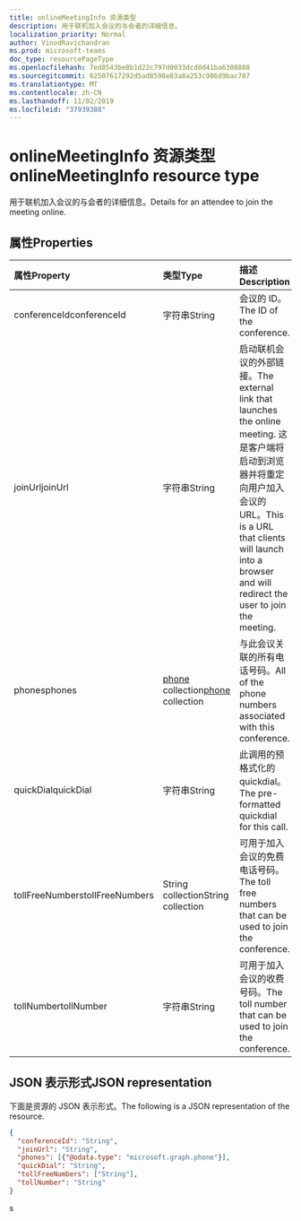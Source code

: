 ```yaml
---
title: onlineMeetingInfo 资源类型
description: 用于联机加入会议的与会者的详细信息。
localization_priority: Normal
author: VinodRavichandran
ms.prod: microsoft-teams
doc_type: resourcePageType
ms.openlocfilehash: 7ed8543be8b1d22c797d0033dcd0d41ba6308888
ms.sourcegitcommit: 62507617292d5ad8598e83a8a253c986d9bac787
ms.translationtype: MT
ms.contentlocale: zh-CN
ms.lasthandoff: 11/02/2019
ms.locfileid: "37939388"
---
```

# <a name="onlinemeetinginfo-resource-type"></a><span data-ttu-id="ebfcb-103">onlineMeetingInfo 资源类型</span><span class="sxs-lookup"><span data-stu-id="ebfcb-103">onlineMeetingInfo resource type</span></span>

<span data-ttu-id="ebfcb-104">用于联机加入会议的与会者的详细信息。</span><span class="sxs-lookup"><span data-stu-id="ebfcb-104">Details for an attendee to join the meeting online.</span></span>

## <a name="properties"></a><span data-ttu-id="ebfcb-105">属性</span><span class="sxs-lookup"><span data-stu-id="ebfcb-105">Properties</span></span>

| <span data-ttu-id="ebfcb-106">属性</span><span class="sxs-lookup"><span data-stu-id="ebfcb-106">Property</span></span>     | <span data-ttu-id="ebfcb-107">类型</span><span class="sxs-lookup"><span data-stu-id="ebfcb-107">Type</span></span>        | <span data-ttu-id="ebfcb-108">描述</span><span class="sxs-lookup"><span data-stu-id="ebfcb-108">Description</span></span> |
|:-------------|:------------|:------------|
|<span data-ttu-id="ebfcb-109">conferenceId</span><span class="sxs-lookup"><span data-stu-id="ebfcb-109">conferenceId</span></span>|<span data-ttu-id="ebfcb-110">字符串</span><span class="sxs-lookup"><span data-stu-id="ebfcb-110">String</span></span>| <span data-ttu-id="ebfcb-111">会议的 ID。</span><span class="sxs-lookup"><span data-stu-id="ebfcb-111">The ID of the conference.</span></span>|
|<span data-ttu-id="ebfcb-112">joinUrl</span><span class="sxs-lookup"><span data-stu-id="ebfcb-112">joinUrl</span></span>|<span data-ttu-id="ebfcb-113">字符串</span><span class="sxs-lookup"><span data-stu-id="ebfcb-113">String</span></span>| <span data-ttu-id="ebfcb-114">启动联机会议的外部链接。</span><span class="sxs-lookup"><span data-stu-id="ebfcb-114">The external link that launches the online meeting.</span></span> <span data-ttu-id="ebfcb-115">这是客户端将启动到浏览器并将重定向用户加入会议的 URL。</span><span class="sxs-lookup"><span data-stu-id="ebfcb-115">This is a URL that clients will launch into a browser and will redirect the user to join the meeting.</span></span>|
|<span data-ttu-id="ebfcb-116">phones</span><span class="sxs-lookup"><span data-stu-id="ebfcb-116">phones</span></span>|<span data-ttu-id="ebfcb-117">[phone](phone.md) collection</span><span class="sxs-lookup"><span data-stu-id="ebfcb-117">[phone](phone.md) collection</span></span>| <span data-ttu-id="ebfcb-118">与此会议关联的所有电话号码。</span><span class="sxs-lookup"><span data-stu-id="ebfcb-118">All of the phone numbers associated with this conference.</span></span>|
|<span data-ttu-id="ebfcb-119">quickDial</span><span class="sxs-lookup"><span data-stu-id="ebfcb-119">quickDial</span></span>|<span data-ttu-id="ebfcb-120">字符串</span><span class="sxs-lookup"><span data-stu-id="ebfcb-120">String</span></span>| <span data-ttu-id="ebfcb-121">此调用的预格式化的 quickdial。</span><span class="sxs-lookup"><span data-stu-id="ebfcb-121">The pre-formatted quickdial for this call.</span></span>|
|<span data-ttu-id="ebfcb-122">tollFreeNumbers</span><span class="sxs-lookup"><span data-stu-id="ebfcb-122">tollFreeNumbers</span></span>|<span data-ttu-id="ebfcb-123">String collection</span><span class="sxs-lookup"><span data-stu-id="ebfcb-123">String collection</span></span>| <span data-ttu-id="ebfcb-124">可用于加入会议的免费电话号码。</span><span class="sxs-lookup"><span data-stu-id="ebfcb-124">The toll free numbers that can be used to join the conference.</span></span>|
|<span data-ttu-id="ebfcb-125">tollNumber</span><span class="sxs-lookup"><span data-stu-id="ebfcb-125">tollNumber</span></span>|<span data-ttu-id="ebfcb-126">字符串</span><span class="sxs-lookup"><span data-stu-id="ebfcb-126">String</span></span>| <span data-ttu-id="ebfcb-127">可用于加入会议的收费号码。</span><span class="sxs-lookup"><span data-stu-id="ebfcb-127">The toll number that can be used to join the conference.</span></span>|

## <a name="json-representation"></a><span data-ttu-id="ebfcb-128">JSON 表示形式</span><span class="sxs-lookup"><span data-stu-id="ebfcb-128">JSON representation</span></span>

<span data-ttu-id="ebfcb-129">下面是资源的 JSON 表示形式。</span><span class="sxs-lookup"><span data-stu-id="ebfcb-129">The following is a JSON representation of the resource.</span></span>

<!-- {
  "blockType": "resource",
  "@odata.type": "microsoft.graph.onlineMeetingInfo"
}-->

```json
{
  "conferenceId": "String",
  "joinUrl": "String",
  "phones": [{"@odata.type": "microsoft.graph.phone"}],
  "quickDial": "String",
  "tollFreeNumbers": ["String"],
  "tollNumber": "String"
}
```

<!-- uuid: 16cd6b66-4b1a-43a1-adaf-3a886856ed98
2019-02-04 14:57:30 UTC -->
<!-- {
  "type": "#page.annotation",
  "description": "onlineMeetingInfo resource",
  "keywords": "",
  "section": "documentation",
  "tocPath": ""
}-->s
